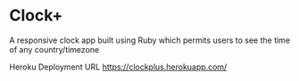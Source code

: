 # Clock+

A responsive clock app built using Ruby which permits users to see the time of any country/timezone

Heroku Deployment URL
https://clockplus.herokuapp.com/
